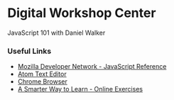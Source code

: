 # Digital Workshop Center

JavaScript 101 with Daniel Walker

### Useful Links

- [Mozilla Developer Network - JavaScript Reference](https://developer.mozilla.org/en-US/docs/Web/JavaScript/Reference)
- [Atom Text Editor](https://www.atom.io)
- [Chrome Browser](https://www.google.com/chrome/browser/desktop/index.html)
- [A Smarter Way to Learn - Online Exercises](http://asmarterwaytolearn.com/js/1.html)
